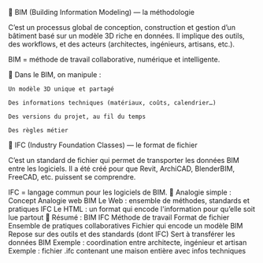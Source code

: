 🔹 BIM (Building Information Modeling) — la méthodologie

C’est un processus global de conception, construction et gestion d’un bâtiment basé sur un modèle 3D riche en données.
Il implique des outils, des workflows, et des acteurs (architectes, ingénieurs, artisans, etc.).

BIM = méthode de travail collaborative, numérique et intelligente.

🔧 Dans le BIM, on manipule :

    Un modèle 3D unique et partagé

    Des informations techniques (matériaux, coûts, calendrier…)

    Des versions du projet, au fil du temps

    Des règles métier

🔸 IFC (Industry Foundation Classes) — le format de fichier

C’est un standard de fichier qui permet de transporter les données BIM entre les logiciels.
Il a été créé pour que Revit, ArchiCAD, BlenderBIM, FreeCAD, etc. puissent se comprendre.

IFC = langage commun pour les logiciels de BIM.
🧠 Analogie simple :
Concept	Analogie web
BIM	Le Web : ensemble de méthodes, standards et pratiques
IFC	Le HTML : un format qui encode l'information pour qu’elle soit lue partout
🧩 Résumé :
BIM	IFC
Méthode de travail	Format de fichier
Ensemble de pratiques collaboratives	Fichier qui encode un modèle BIM
Repose sur des outils et des standards (dont IFC)	Sert à transférer les données BIM
Exemple : coordination entre architecte, ingénieur et artisan	Exemple : fichier .ifc contenant une maison entière avec infos techniques